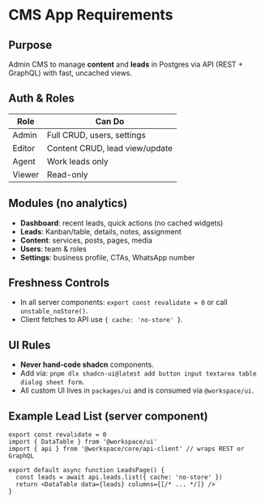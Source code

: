 # CMS App Requirements

## Purpose
Admin CMS to manage **content** and **leads** in Postgres via API (REST + GraphQL) with fast, uncached views.

## Auth & Roles
| Role | Can Do |
|---|---|
| Admin | Full CRUD, users, settings |
| Editor | Content CRUD, lead view/update |
| Agent | Work leads only |
| Viewer | Read-only |

## Modules (no analytics)
- **Dashboard**: recent leads, quick actions (no cached widgets)
- **Leads**: Kanban/table, details, notes, assignment
- **Content**: services, posts, pages, media
- **Users**: team & roles
- **Settings**: business profile, CTAs, WhatsApp number

## Freshness Controls
- In all server components: `export const revalidate = 0` or call `unstable_noStore()`.
- Client fetches to API use `{ cache: 'no-store' }`.

## UI Rules
- **Never hand‑code shadcn** components.
- Add via: `pnpm dlx shadcn-ui@latest add button input textarea table dialog sheet form`.
- All custom UI lives in `packages/ui` and is consumed via `@workspace/ui`.

## Example Lead List (server component)
```tsx
export const revalidate = 0
import { DataTable } from '@workspace/ui'
import { api } from '@workspace/core/api-client' // wraps REST or GraphQL

export default async function LeadsPage() {
  const leads = await api.leads.list({ cache: 'no-store' })
  return <DataTable data={leads} columns={[/* ... */]} />
}
```
